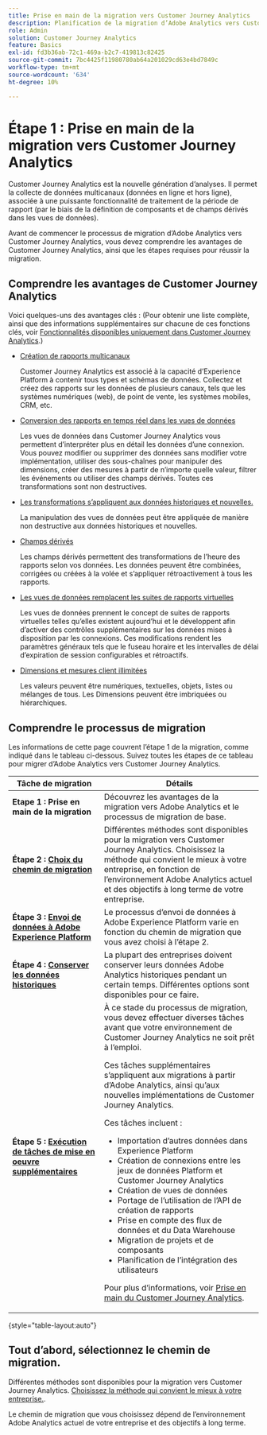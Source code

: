 ```yaml
---
title: Prise en main de la migration vers Customer Journey Analytics
description: Planification de la migration d’Adobe Analytics vers Customer Journey Analytics
role: Admin
solution: Customer Journey Analytics
feature: Basics
exl-id: fd3b36ab-72c1-469a-b2c7-419813c82425
source-git-commit: 7bc4425f11980780ab64a201029cd63e4bd7849c
workflow-type: tm+mt
source-wordcount: '634'
ht-degree: 10%

---
```


# Étape 1 : Prise en main de la migration vers Customer Journey Analytics

Customer Journey Analytics est la nouvelle génération d’analyses. Il permet la collecte de données multicanaux (données en ligne et hors ligne), associée à une puissante fonctionnalité de traitement de la période de rapport (par le biais de la définition de composants et de champs dérivés dans les vues de données).

Avant de commencer le processus de migration d’Adobe Analytics vers Customer Journey Analytics, vous devez comprendre les avantages de Customer Journey Analytics, ainsi que les étapes requises pour réussir la migration.

## Comprendre les avantages de Customer Journey Analytics

Voici quelques-uns des avantages clés : (Pour obtenir une liste complète, ainsi que des informations supplémentaires sur chacune de ces fonctions clés, voir [Fonctionnalités disponibles uniquement dans Customer Journey Analytics](/help/getting-started/aa-vs-cja/cja-aa.md#adobe-customer-journey-analytics-features-not-available-in-adobe-analytics).)

* [Création de rapports multicanaux](/help/getting-started/aa-to-cja-user.md#changes-to-data-architecture)

  Customer Journey Analytics est associé à la capacité d’Experience Platform à contenir tous types et schémas de données. Collectez et créez des rapports sur les données de plusieurs canaux, tels que les systèmes numériques (web), de point de vente, les systèmes mobiles, CRM, etc.

* [Conversion des rapports en temps réel dans les vues de données](/help/getting-started/aa-vs-cja/vrs-dataview-sandbox-adc.md#customer-journey-analytics-data-views)

  Les vues de données dans Customer Journey Analytics vous permettent d’interpréter plus en détail les données d’une connexion. Vous pouvez modifier ou supprimer des données sans modifier votre implémentation, utiliser des sous-chaînes pour manipuler des dimensions, créer des mesures à partir de n’importe quelle valeur, filtrer les événements ou utiliser des champs dérivés. Toutes ces transformations sont non destructives.

* [Les transformations s’appliquent aux données historiques et nouvelles.](/help/getting-started/aa-vs-cja/vrs-dataview-sandbox-adc.md)

  La manipulation des vues de données peut être appliquée de manière non destructive aux données historiques et nouvelles.

* [Champs dérivés](/help/data-views/derived-fields/derived-fields.md)

  Les champs dérivés permettent des transformations de l’heure des rapports selon vos données. Les données peuvent être combinées, corrigées ou créées à la volée et s’appliquer rétroactivement à tous les rapports.

* [Les vues de données remplacent les suites de rapports virtuelles](/help/getting-started/aa-to-cja-user.md#changes-to-the-concept-of-virtual-report-suites)

  Les vues de données prennent le concept de suites de rapports virtuelles telles qu’elles existent aujourd’hui et le développent afin d’activer des contrôles supplémentaires sur les données mises à disposition par les connexions. Ces modifications rendent les paramètres généraux tels que le fuseau horaire et les intervalles de délai d’expiration de session configurables et rétroactifs.

* [Dimensions et mesures client illimitées](/help/getting-started/aa-to-cja-user.md#changes-to-the-concept-of-evars-and-props)

  Les valeurs peuvent être numériques, textuelles, objets, listes ou mélanges de tous. Les Dimensions peuvent être imbriquées ou hiérarchiques.

## Comprendre le processus de migration

<!-- Include a graphic of the end-to-end process, as well as links to each step of the process -->
Les informations de cette page couvrent l’étape 1 de la migration, comme indiqué dans le tableau ci-dessous. Suivez toutes les étapes de ce tableau pour migrer d’Adobe Analytics vers Customer Journey Analytics.

| Tâche de migration | Détails |
|---------|----------|
| <span class="preview">**Etape 1 : Prise en main de la migration**</span> | <span class="preview">Découvrez les avantages de la migration vers Adobe Analytics et le processus de migration de base.</span> |
| **Étape 2 : [Choix du chemin de migration](/help/getting-started/cja-migration/cja-migration-path.md)** | Différentes méthodes sont disponibles pour la migration vers Customer Journey Analytics. Choisissez la méthode qui convient le mieux à votre entreprise, en fonction de l’environnement Adobe Analytics actuel et des objectifs à long terme de votre entreprise. |
| **Étape 3 : [Envoi de données à Adobe Experience Platform](/help/getting-started/cja-migration/cja-migration-send-to-platform.md)** | Le processus d’envoi de données à Adobe Experience Platform varie en fonction du chemin de migration que vous avez choisi à l’étape 2. |
| **Étape 4 : [Conserver les données historiques](/help/getting-started/cja-migration/cja-migration-historical-data.md)** | La plupart des entreprises doivent conserver leurs données Adobe Analytics historiques pendant un certain temps. Différentes options sont disponibles pour ce faire. |
| **Étape 5 : [Exécution de tâches de mise en oeuvre supplémentaires](/help/getting-started/cja-getting-started.md)** | À ce stade du processus de migration, vous devez effectuer diverses tâches avant que votre environnement de Customer Journey Analytics ne soit prêt à l’emploi.<p>Ces tâches supplémentaires s’appliquent aux migrations à partir d’Adobe Analytics, ainsi qu’aux nouvelles implémentations de Customer Journey Analytics.</p><p>Ces tâches incluent :</p><ul><li>Importation d’autres données dans Experience Platform</li><li>Création de connexions entre les jeux de données Platform et Customer Journey Analytics</li><li>Création de vues de données</li><li>Portage de l’utilisation de l’API de création de rapports</li><li>Prise en compte des flux de données et du Data Warehouse</li><li>Migration de projets et de composants</li><li>Planification de l’intégration des utilisateurs</li></ul> <p>Pour plus d’informations, voir [Prise en main du Customer Journey Analytics](/help/getting-started/cja-getting-started.md). |

{style="table-layout:auto"}

## Tout d’abord, sélectionnez le chemin de migration.

Différentes méthodes sont disponibles pour la migration vers Customer Journey Analytics. [Choisissez la méthode qui convient le mieux à votre entreprise.](/help/getting-started/cja-migration/cja-migration-path.md).

Le chemin de migration que vous choisissez dépend de l’environnement Adobe Analytics actuel de votre entreprise et des objectifs à long terme.
